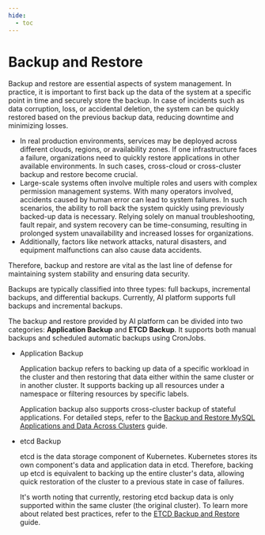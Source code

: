 ```yaml
---
hide:
  - toc
---
```


# Backup and Restore

Backup and restore are essential aspects of system management. In practice, it is important to
first back up the data of the system at a specific point in time and securely store the backup.
In case of incidents such as data corruption, loss, or accidental deletion, the system can be
quickly restored based on the previous backup data, reducing downtime and minimizing losses.

- In real production environments, services may be deployed across different clouds, regions,
  or availability zones. If one infrastructure faces a failure, organizations need to quickly
  restore applications in other available environments. In such cases, cross-cloud or cross-cluster
  backup and restore become crucial.
- Large-scale systems often involve multiple roles and users with complex permission management systems.
  With many operators involved, accidents caused by human error can lead to system failures.
  In such scenarios, the ability to roll back the system quickly using previously backed-up data
  is necessary. Relying solely on manual troubleshooting, fault repair, and system recovery can
  be time-consuming, resulting in prolonged system unavailability and increased losses for organizations.
- Additionally, factors like network attacks, natural disasters, and equipment malfunctions can
  also cause data accidents.

Therefore, backup and restore are vital as the last line of defense for maintaining system stability
and ensuring data security.

Backups are typically classified into three types: full backups, incremental backups,
and differential backups. Currently, AI platform supports full backups and incremental backups.

The backup and restore provided by AI platform can be divided into two categories:
**Application Backup** and **ETCD Backup**. It supports both manual backups
and scheduled automatic backups using CronJobs.

- Application Backup

    Application backup refers to backing up data of a specific workload in the cluster and then
    restoring that data either within the same cluster or in another cluster. It supports backing up
    all resources under a namespace or filtering resources by specific labels.

    Application backup also supports cross-cluster backup of stateful applications.
    For detailed steps, refer to the [Backup and Restore MySQL Applications and Data Across Clusters](../../best-practice/backup-mysql-on-nfs.md) guide.

- etcd Backup

    etcd is the data storage component of Kubernetes. Kubernetes stores its own component's data
    and application data in etcd. Therefore, backing up etcd is equivalent to backing up the
    entire cluster's data, allowing quick restoration of the cluster to a previous state in case of failures.

    It's worth noting that currently, restoring etcd backup data is only supported within the same
    cluster (the original cluster). To learn more about related best practices, refer to the
    [ETCD Backup and Restore](../../best-practice/etcd-backup.md) guide.
